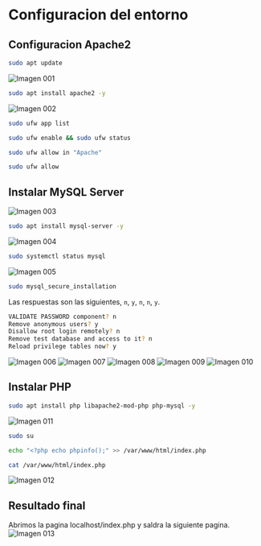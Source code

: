 # Configuracion del entorno
## Configuracion Apache2
```bash
sudo apt update
```
![Imagen 001](https://raw.githubusercontent.com/mgrl39/DAW_M08/refs/heads/main/PHP/2024_09_19_activation/img/img_001.png)
```bash
sudo apt install apache2 -y
```
![Imagen 002](https://raw.githubusercontent.com/mgrl39/DAW_M08/refs/heads/main/PHP/2024_09_19_activation/img/img_002.png)
```bash
sudo ufw app list
```
```bash
sudo ufw enable && sudo ufw status
```
```bash
sudo ufw allow in "Apache"
```
```bash
sudo ufw allow
```
## Instalar MySQL Server
![Imagen 003](https://raw.githubusercontent.com/mgrl39/DAW_M08/refs/heads/main/PHP/2024_09_19_activation/img/img_003.png)
```bash
sudo apt install mysql-server -y
```
![Imagen 004](https://raw.githubusercontent.com/mgrl39/DAW_M08/refs/heads/main/PHP/2024_09_19_activation/img/img_004.png)
```bash
sudo systemctl status mysql
```
![Imagen 005](https://raw.githubusercontent.com/mgrl39/DAW_M08/refs/heads/main/PHP/2024_09_19_activation/img/img_005.png)
```bash
sudo mysql_secure_installation
```
Las respuestas son las siguientes, `n`, `y`, `n`, `n`, `y`.

```bash
VALIDATE PASSWORD component? n
Remove anonymous users? y
Disallow root login remotely? n
Remove test database and access to it? n
Reload privilege tables now? y
```
![Imagen 006](https://raw.githubusercontent.com/mgrl39/DAW_M08/refs/heads/main/PHP/2024_09_19_activation/img/img_006.png)
![Imagen 007](https://raw.githubusercontent.com/mgrl39/DAW_M08/refs/heads/main/PHP/2024_09_19_activation/img/img_007.png)
![Imagen 008](https://raw.githubusercontent.com/mgrl39/DAW_M08/refs/heads/main/PHP/2024_09_19_activation/img/img_008.png)
![Imagen 009](https://raw.githubusercontent.com/mgrl39/DAW_M08/refs/heads/main/PHP/2024_09_19_activation/img/img_009.png)
![Imagen 010](https://raw.githubusercontent.com/mgrl39/DAW_M08/refs/heads/main/PHP/2024_09_19_activation/img/img_010.png)
## Instalar PHP
```bash
sudo apt install php libapache2-mod-php php-mysql -y
```
![Imagen 011](https://raw.githubusercontent.com/mgrl39/DAW_M08/refs/heads/main/PHP/2024_09_19_activation/img/img_011.png)
```bash
sudo su
```
```bash
echo "<?php echo phpinfo();" >> /var/www/html/index.php
```
```bash
cat /var/www/html/index.php
```
![Imagen 012](https://raw.githubusercontent.com/mgrl39/DAW_M08/refs/heads/main/PHP/2024_09_19_activation/img/img_012.png)

## Resultado final
Abrimos la pagina localhost/index.php y saldra la siguiente pagina.
![Imagen 013](https://raw.githubusercontent.com/mgrl39/DAW_M08/refs/heads/main/PHP/2024_09_19_activation/img/img_013.png)
